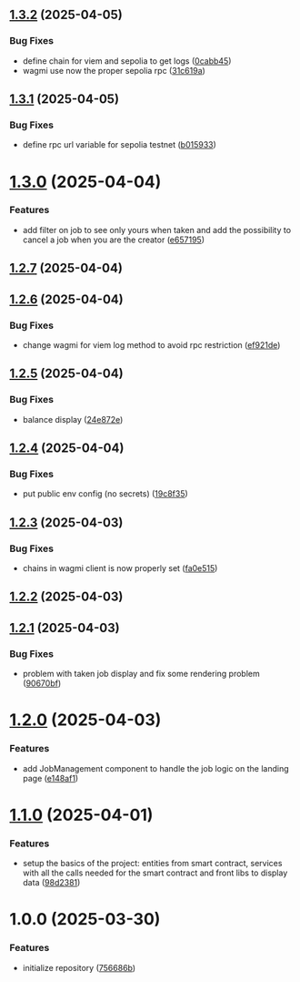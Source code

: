 ## [1.3.2](https://github.com/Alex9583/ProjetFinalFront/compare/v1.3.1...v1.3.2) (2025-04-05)


### Bug Fixes

* define chain for viem and sepolia to get logs ([0cabb45](https://github.com/Alex9583/ProjetFinalFront/commit/0cabb45a817110989accca9fd4589a09a1be8b0c))
* wagmi use now the proper sepolia rpc ([31c619a](https://github.com/Alex9583/ProjetFinalFront/commit/31c619ad438ca0ca2e1c0b03c1b4945ede74f832))

## [1.3.1](https://github.com/Alex9583/ProjetFinalFront/compare/v1.3.0...v1.3.1) (2025-04-05)


### Bug Fixes

* define rpc url variable for sepolia testnet ([b015933](https://github.com/Alex9583/ProjetFinalFront/commit/b015933be54a916047ffd54a97d9db90b4b089cc))

# [1.3.0](https://github.com/Alex9583/ProjetFinalFront/compare/v1.2.7...v1.3.0) (2025-04-04)


### Features

* add filter on job to see only yours when taken and add the possibility to cancel a job when you are the creator ([e657195](https://github.com/Alex9583/ProjetFinalFront/commit/e657195314161765c8c75c7c8b22584b83392eb5))

## [1.2.7](https://github.com/Alex9583/ProjetFinalFront/compare/v1.2.6...v1.2.7) (2025-04-04)

## [1.2.6](https://github.com/Alex9583/ProjetFinalFront/compare/v1.2.5...v1.2.6) (2025-04-04)


### Bug Fixes

* change wagmi for viem log method to avoid rpc restriction ([ef921de](https://github.com/Alex9583/ProjetFinalFront/commit/ef921debefb59feb7d66f7ba522d129820ff5237))

## [1.2.5](https://github.com/Alex9583/ProjetFinalFront/compare/v1.2.4...v1.2.5) (2025-04-04)


### Bug Fixes

* balance display ([24e872e](https://github.com/Alex9583/ProjetFinalFront/commit/24e872efbd46aec6c12cfb55c10b788abf01574d))

## [1.2.4](https://github.com/Alex9583/ProjetFinalFront/compare/v1.2.3...v1.2.4) (2025-04-04)


### Bug Fixes

* put public env config (no secrets) ([19c8f35](https://github.com/Alex9583/ProjetFinalFront/commit/19c8f35020853a4700770ff5abc3853b05c281df))

## [1.2.3](https://github.com/Alex9583/ProjetFinalFront/compare/v1.2.2...v1.2.3) (2025-04-03)


### Bug Fixes

* chains in wagmi client is now properly set ([fa0e515](https://github.com/Alex9583/ProjetFinalFront/commit/fa0e515e009ea52024567f3c1fcc7ed99cd2fd39))

## [1.2.2](https://github.com/Alex9583/ProjetFinalFront/compare/v1.2.1...v1.2.2) (2025-04-03)

## [1.2.1](https://github.com/Alex9583/ProjetFinalFront/compare/v1.2.0...v1.2.1) (2025-04-03)


### Bug Fixes

* problem with taken job display and fix some rendering problem ([90670bf](https://github.com/Alex9583/ProjetFinalFront/commit/90670bf5626aa0a265a44747fc7ed9528f54534e))

# [1.2.0](https://github.com/Alex9583/ProjetFinalFront/compare/v1.1.0...v1.2.0) (2025-04-03)


### Features

* add JobManagement component to handle the job logic on the landing page ([e148af1](https://github.com/Alex9583/ProjetFinalFront/commit/e148af16a3d84570d5e33873b4c03428bc8188e5))

# [1.1.0](https://github.com/Alex9583/ProjetFinalFront/compare/v1.0.0...v1.1.0) (2025-04-01)


### Features

* setup the basics of the project: entities from smart contract, services with all the calls needed for the smart contract and front libs to display data ([98d2381](https://github.com/Alex9583/ProjetFinalFront/commit/98d2381af9dc1d22e995225345151cbe042d67f2))

# 1.0.0 (2025-03-30)


### Features

* initialize repository ([756686b](https://github.com/Alex9583/ProjetFinalFront/commit/756686b3431f734ca46cf2b092e89f94a998de9a))
